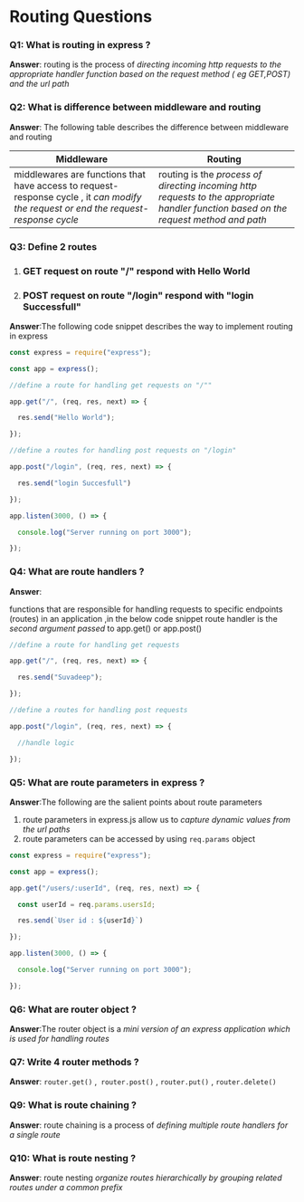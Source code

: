# Routing Questions

### Q1: What is routing in express ?

**Answer**: routing is the process of *directing incoming http requests to the appropriate handler function based on the request method ( eg GET,POST) and the url path*  

### Q2: What is difference between middleware and routing 

**Answer**: The following table describes the difference between middleware and routing 

| Middleware                                                   | Routing                                                      |
| ------------------------------------------------------------ | ------------------------------------------------------------ |
| middlewares are functions that have access to request-response cycle , it *can modify the request or end the request-response cycle* | routing is the *process of directing  incoming http requests to the appropriate handler function based on the request method and path* |

### Q3: Define 2 routes 

1. ### GET request on  route "/"  respond with  Hello World 

2. ### POST request on  route "/login" respond with "login Successfull"

**Answer**:The following code snippet describes the way to implement routing in express

```javascript
const express = require("express");

const app = express();

//define a route for handling get requests on "/""

app.get("/", (req, res, next) => {

  res.send("Hello World");

});

//define a routes for handling post requests on "/login"

app.post("/login", (req, res, next) => {

  res.send("login Succesfull")

});

app.listen(3000, () => {

  console.log("Server running on port 3000");

});
```

### Q4: What are route handlers ? 

**Answer**:

functions that are responsible for handling requests to specific endpoints (routes) in an application ,in the below code snippet route handler is the *second argument passed* to app.get() or app.post() 

```javascript
//define a route for handling get requests

app.get("/", (req, res, next) => {

  res.send("Suvadeep");

});

//define a routes for handling post requests

app.post("/login", (req, res, next) => {

  //handle logic

});
```

### Q5: What are route parameters in express ? 

**Answer**:The following are the salient points about route parameters 

1. route parameters in express.js allow us to *capture dynamic values from the url paths*
2. route parameters can be accessed by using `req.params` object

```javascript
const express = require("express");

const app = express();

app.get("/users/:userId", (req, res, next) => {

  const userId = req.params.usersId;

  res.send(`User id : ${userId}`)

});

app.listen(3000, () => {

  console.log("Server running on port 3000");

});
```

### Q6: What are router object ?

**Answer**:The router object is a *mini version of an express application which is used for handling routes*  

### Q7: Write 4  router methods ? 

**Answer**: `router.get()` ,` router.post()` , `router.put()` , `router.delete()`

### Q9: What is route chaining ? 

**Answer**: route chaining is a process of *defining multiple route handlers for a single route* 

### Q10: What is route nesting ? 

**Answer**: route nesting *organize routes hierarchically by grouping related routes under a common prefix*